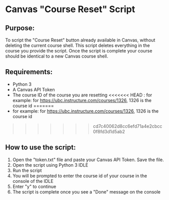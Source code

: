 # Canvas "Course Reset" Script
## Purpose: 
To script the "Course Reset" button already available in Canvas, without deleting the current course shell. This script deletes everything in the course you provide the script. Once the script is complete your course should be identical to a new Canvas course shell. 	
## Requirements:
- Python 3
- A Canvas API Token
- The course ID of the course you are resetting
<<<<<<< HEAD
: for example: for https://ubc.instructure.com/courses/1326, 1326 is the course id
=======
- for example: for https://ubc.instructure.com/courses/1326, 1326 is the course id
>>>>>>> cd7c40062d8cc6efd71a4e2cbcc0f8fd3d1d5ab2
## How to use the script:
1. Open the "token.txt" file and paste your Canvas API Token. Save the file.
2. Open the script using Python 3 IDLE
3. Run the script
4. You will be prompted to enter the course id of your course in the console of the IDLE
5. Enter "y" to continue
6. The script is complete once you see a "Done" message on the console
